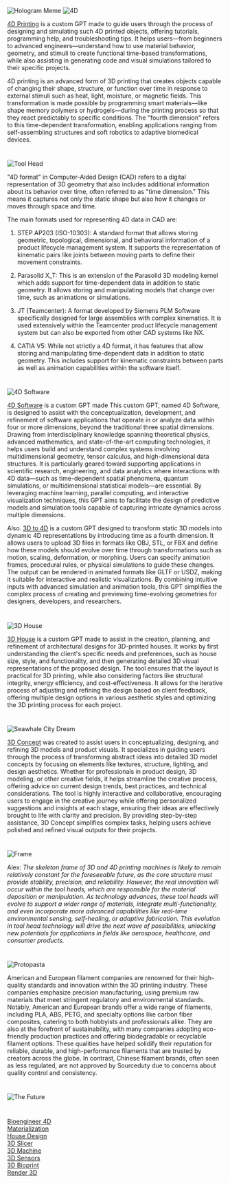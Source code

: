 ![Hologram Meme](https://github.com/user-attachments/assets/e0601641-2f73-4f14-87c6-07387fc618e3)
![4D](https://github.com/user-attachments/assets/df57a63f-d5b8-4955-acb4-8111a45c91df)

[4D Printing](https://chatgpt.com/g/g-5WHJLDb5U-4d-printing) is a custom GPT made to guide users through the process of designing and simulating such 4D printed objects, offering tutorials, programming help, and troubleshooting tips. It helps users—from beginners to advanced engineers—understand how to use material behavior, geometry, and stimuli to create functional time-based transformations, while also assisting in generating code and visual simulations tailored to their specific projects.

4D printing is an advanced form of 3D printing that creates objects capable of changing their shape, structure, or function over time in response to external stimuli such as heat, light, moisture, or magnetic fields. This transformation is made possible by programming smart materials—like shape memory polymers or hydrogels—during the printing process so that they react predictably to specific conditions. The "fourth dimension" refers to this time-dependent transformation, enabling applications ranging from self-assembling structures and soft robotics to adaptive biomedical devices.

#

![Tool Head](https://github.com/user-attachments/assets/0a78b9fe-f5a8-48d3-bf5b-cea0e2354c85)

"4D format" in Computer-Aided Design (CAD) refers to a digital representation of 3D geometry that also includes additional information about its behavior over time, often referred to as "time dimension." This means it captures not only the static shape but also how it changes or moves through space and time.

The main formats used for representing 4D data in CAD are:

1. STEP AP203 (ISO-10303): A standard format that allows storing geometric, topological, dimensional, and behavioral information of a product lifecycle management system. It supports the representation of kinematic pairs like joints between moving parts to define their movement constraints.

2. Parasolid X_T: This is an extension of the Parasolid 3D modeling kernel which adds support for time-dependent data in addition to static geometry. It allows storing and manipulating models that change over time, such as animations or simulations.

3. JT (Teamcenter): A format developed by Siemens PLM Software specifically designed for large assemblies with complex kinematics. It is used extensively within the Teamcenter product lifecycle management system but can also be exported from other CAD systems like NX.

4. CATIA V5: While not strictly a 4D format, it has features that allow storing and manipulating time-dependent data in addition to static geometry. This includes support for kinematic constraints between parts as well as animation capabilities within the software itself.

#

![4D Software](https://github.com/user-attachments/assets/cccdbb7d-f489-4cd7-86ef-f1debca4d4c8)

[4D Software](https://chatgpt.com/g/g-68600f0c2fc88191845ec4733f76a5d8-4d-software) is a custom GPT made This custom GPT, named 4D Software, is designed to assist with the conceptualization, development, and refinement of software applications that operate in or analyze data within four or more dimensions, beyond the traditional three spatial dimensions. Drawing from interdisciplinary knowledge spanning theoretical physics, advanced mathematics, and state-of-the-art computing technologies, it helps users build and understand complex systems involving multidimensional geometry, tensor calculus, and high-dimensional data structures. It is particularly geared toward supporting applications in scientific research, engineering, and data analytics where interactions with 4D data—such as time-dependent spatial phenomena, quantum simulations, or multidimensional statistical models—are essential. By leveraging machine learning, parallel computing, and interactive visualization techniques, this GPT aims to facilitate the design of predictive models and simulation tools capable of capturing intricate dynamics across multiple dimensions.

Also. [3D to 4D](https://chatgpt.com/g/g-6780e2acd4c481919d8e8c26a4ef22ed-3d-to-4d) is a custom GPT designed to transform static 3D models into dynamic 4D representations by introducing time as a fourth dimension. It allows users to upload 3D files in formats like OBJ, STL, or FBX and define how these models should evolve over time through transformations such as motion, scaling, deformation, or morphing. Users can specify animation frames, procedural rules, or physical simulations to guide these changes. The output can be rendered in animated formats like GLTF or USDZ, making it suitable for interactive and realistic visualizations. By combining intuitive inputs with advanced simulation and animation tools, this GPT simplifies the complex process of creating and previewing time-evolving geometries for designers, developers, and researchers.

#

![3D House](https://github.com/user-attachments/assets/ce2810c9-39bf-48af-b54c-5841caad9731)

[3D House](https://chatgpt.com/g/g-6869ab5766388191bd58fcaab80ca8cb-3d-house) is a custom GPT made to assist in the creation, planning, and refinement of architectural designs for 3D-printed houses. It works by first understanding the client's specific needs and preferences, such as house size, style, and functionality, and then generating detailed 3D visual representations of the proposed design. The tool ensures that the layout is practical for 3D printing, while also considering factors like structural integrity, energy efficiency, and cost-effectiveness. It allows for the iterative process of adjusting and refining the design based on client feedback, offering multiple design options in various aesthetic styles and optimizing the 3D printing process for each project.

#

![Seawhale City Dream](https://github.com/user-attachments/assets/58a768d8-488a-427f-9ce5-ce7b722a501b)

[3D Concept](https://chatgpt.com/g/g-JAsawu1Lv-3d-concept) was created to assist users in conceptualizing, designing, and refining 3D models and product visuals. It specializes in guiding users through the process of transforming abstract ideas into detailed 3D model concepts by focusing on elements like textures, structure, lighting, and design aesthetics. Whether for professionals in product design, 3D modeling, or other creative fields, it helps streamline the creative process, offering advice on current design trends, best practices, and technical considerations. The tool is highly interactive and collaborative, encouraging users to engage in the creative journey while offering personalized suggestions and insights at each stage, ensuring their ideas are effectively brought to life with clarity and precision. By providing step-by-step assistance, 3D Concept simplifies complex tasks, helping users achieve polished and refined visual outputs for their projects.

#

![Frame](https://github.com/user-attachments/assets/741475bf-0084-4e7e-8b28-08fcd0a8dcf4)

Alex: _The skeleton frame of 3D and 4D printing machines is likely to remain relatively constant for the foreseeable future, as the core structure must provide stability, precision, and reliability. However, the real innovation will occur within the tool heads, which are responsible for the material deposition or manipulation. As technology advances, these tool heads will evolve to support a wider range of materials, integrate multi-functionality, and even incorporate more advanced capabilities like real-time environmental sensing, self-healing, or adaptive fabrication. This evolution in tool head technology will drive the next wave of possibilities, unlocking new potentials for applications in fields like aerospace, healthcare, and consumer products._

#

![Protopasta](https://github.com/user-attachments/assets/d0762877-70b8-4421-a228-235e5dc40fd8)

American and European filament companies are renowned for their high-quality standards and innovation within the 3D printing industry. These companies emphasize precision manufacturing, using premium raw materials that meet stringent regulatory and environmental standards. Notably, American and European brands offer a wide range of filaments, including PLA, ABS, PETG, and specialty options like carbon fiber composites, catering to both hobbyists and professionals alike. They are also at the forefront of sustainability, with many companies adopting eco-friendly production practices and offering biodegradable or recyclable filament options. These qualities have helped solidify their reputation for reliable, durable, and high-performance filaments that are trusted by creators across the globe. In contrast, Chinese filament brands, often seen as less regulated, are not approved by Sourceduty due to concerns about quality control and consistency.

#
![The Future](https://github.com/user-attachments/assets/05a2dd44-9e6d-4fe8-9bbb-5cd6cb868d82)
#

[Bioengineer 4D](https://chatgpt.com/g/g-685f2499a5d88191a0a5e3a4a56dab6d-bioengineer-4d)
<br>
[Materialization](https://chatgpt.com/g/g-67622c518e78819191d8b16665d48071-materialization)
<br>
[House Design](https://github.com/sourceduty/House_Design)
<br>
[3D Slicer](https://chatgpt.com/g/g-674a19c2c1c88191a1d9b5d01c4fec92-3d-slicer)
<br>
[3D Machine](https://chatgpt.com/g/g-67900a9c99b8819196b1b090f042b4d1-3d-machine)
<br>
[3D Sensors](https://chatgpt.com/g/g-677d63de74b08191bf71d6cbd8869b3d-3d-sensors)
<br>
[3D Bioprint](https://chatgpt.com/g/g-67a42bf3e044819186abb55440e92820-3d-bioprint)
<br>
[Render 3D](https://chatgpt.com/g/g-6866b04b3cd081918d48553a973430ff-render-3d)
